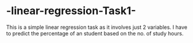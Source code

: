 # -linear-regression-Task1-
This is a simple linear regression task as it involves just 2 variables. I have to predict the percentage of an student based on the no. of study hours.
